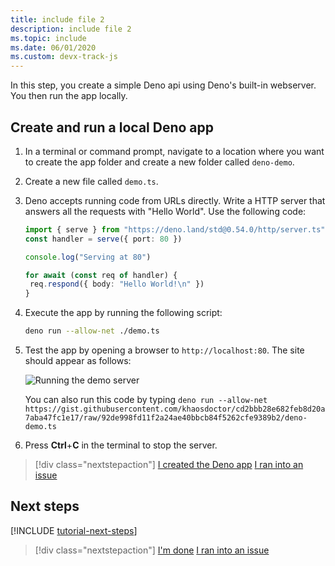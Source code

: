 ```yaml
---
title: include file 2
description: include file 2
ms.topic: include
ms.date: 06/01/2020
ms.custom: devx-track-js
---
```


In this step, you create a simple Deno api using Deno's built-in webserver. You then run the app locally.

## Create and run a local Deno app

1. In a terminal or command prompt, navigate to a location where you want to create the app folder and create a new folder called `deno-demo`.

1. Create a new file called `demo.ts`.
1. Deno accepts running code from URLs directly. Write a HTTP server that answers all the requests with "Hello World". Use the following code:

    ```typescript
    import { serve } from "https://deno.land/std@0.54.0/http/server.ts"
    const handler = serve({ port: 80 })

    console.log("Serving at 80")

    for await (const req of handler) {
     req.respond({ body: "Hello World!\n" })
    }
    ```

1. Execute the app by running the following script:

    ```bash
    deno run --allow-net ./demo.ts
    ```

1. Test the app by opening a browser to `http://localhost:80`. The site should appear as follows:

    ![Running the demo server](media/deploy-azure/deno-hello-world.png)

    You can also run this code by typing `deno run --allow-net https://gist.githubusercontent.com/khaosdoctor/cd2bbb28e682feb8d20a7aba47fc1e17/raw/92de998fd11f2a24ae40bbcb84f5262cfe9389b2/deno-demo.ts`

1. Press **Ctrl**+**C** in the terminal to stop the server.

> [!div class="nextstepaction"]
> [I created the Deno app](tutorial-visual-studio-code-azure-app-service-deno-03.md) [I ran into an issue](https://www.research.net/r/PWZWZ52?tutorial=deno-deployment-azureappservice&step=create-app)

## Next steps

[!INCLUDE [tutorial-next-steps](includes/tutorial-next-steps.md)]

> [!div class="nextstepaction"]
> [I'm done](node-howto-deploy-web-app.md) [I ran into an issue](https://www.research.net/r/PWZWZ52?tutorial=deno-deployment-azureappservice&step=clean-up-resources)
